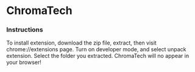 # ChromaTech

### Instructions 
To install extension, download the zip file, extract, then visit chrome://extensions page. Turn on developer mode, and select unpack extension. Select the folder you extracted. ChromaTech will no appear in your browser!